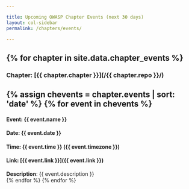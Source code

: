 ```yaml
---

title: Upcoming OWASP Chapter Events (next 30 days)
layout: col-sidebar
permalink: /chapters/events/

---
```


{% for chapter in site.data.chapter_events %}
---
### Chapter: [{{ chapter.chapter }}](/{{ chapter.repo }}/)
{% assign chevents = chapter.events | sort: 'date' %} 
{% for event in chevents %}
---
#### Event: {{ event.name }}
#### Date: {{ event.date }}
#### Time: {{ event.time }} ({{ event.timezone }})
#### Link: [{{ event.link }}]({{ event.link }})
<div>
<strong>Description</strong>: {{ event.description }}
</div>
{% endfor %}
{% endfor %}

